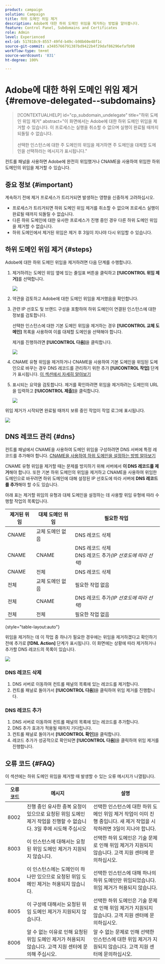 ```yaml
---
product: campaign
solution: Campaign
title: 하위 도메인 위임 제거
description: Adobe에 대한 하위 도메인 위임을 제거하는 방법을 알아봅니다.
feature: Control Panel, Subdomains and Certificates
role: Admin
level: Experienced
exl-id: 517818c9-8557-49fd-b49c-b98b60e48f1c
source-git-commit: a3485766791387bd9422b4f29daf86296efafb98
workflow-type: tm+mt
source-wordcount: '831'
ht-degree: 100%

---
```


# Adobe에 대한 하위 도메인 위임 제거 {#remove-delegated--subdomains}

>[!CONTEXTUALHELP]
>id="cp_subdomain_undelegate"
>title="하위 도메인 위임 제거"
>abstract="이 화면에서는 Adobe에 대한 하위 도메인 위임을 제거할 수 있습니다. 이 프로세스는 실행을 취소할 수 없으며 실행이 완료될 때까지 되돌릴 수 없습니다.<br><br>선택한 인스턴스에 대한 주 도메인의 위임을 제거하면 주 도메인을 대체할 도메인을 선택하라는 메시지가 표시됩니다."

컨트롤 패널을 사용하면 Adobe에 완전히 위임했거나 CNAME을 사용하여 위임한 하위 도메인의 위임을 제거할 수 있습니다.

## 중요 정보 {#important}

계속하기 전에 제거 프로세스가 트리거되면 발생하는 영향을 신중하게 고려하십시오.

* 프로세스가 트리거되면 하위 도메인 위임 제거를 취소할 수 없으며 프로세스 실행이 완료될 때까지 되돌릴 수 없습니다.
* 다른 하위 도메인에 대한 유사한 프로세스가 진행 중인 경우 다른 하위 도메인 위임을 제거할 수 없습니다.
* 하위 도메인에서 제거된 위임은 제거 후 3일이 지나야 다시 위임할 수 있습니다.

## 하위 도메인 위임 제거 {#steps}

Adobe에 대한 하위 도메인 위임을 제거하려면 다음 단계를 수행합니다.

1. 제거하려는 도메인 위임 옆에 있는 줄임표 버튼을 클릭하고 **[!UICONTROL 위임 제거]**&#x200B;를 선택합니다.

   ![](assets/undelegate-subdomain.png)

1. 약관을 검토하고 Adobe에 대한 도메인 위임을 제거했음을 확인합니다.

1. 관련 IP 선호도 및 브랜드 구성을 포함하여 하위 도메인이 연결된 인스턴스에 대한 정보를 검토합니다.

   선택한 인스턴스에 대한 기본 도메인 위임을 제거하는 경우 **[!UICONTROL 교체 도메인]** 목록을 사용하여 이를 대체할 도메인을 선택해야 합니다.

   제거를 진행하려면 **[!UICONTROL 다음]**&#x200B;을 클릭합니다.

   ![](assets/undelegate-subdomain-details.png)

1. CNAME 유형 위임을 제거하거나 CNAME을 사용하여 기본 도메인을 위임된 도메인으로 바꾸는 경우 DNS 레코드를 관리하기 위한 추가 **[!UICONTROL 작업]** 단계가 표시됩니다. [이 섹션에서 자세히 알아보기](#dns)

1. 표시되는 요약을 검토합니다. 제거를 확인하려면 위임을 제거하려는 도메인의 URL을 입력하고 **[!UICONTROL 제출]**&#x200B;을 클릭합니다.

   ![](assets/undelegate-submit.png)

위임 제거가 시작되면 완료될 때까지 보류 중인 작업이 작업 로그에 표시됩니다.

![](assets/undelegate-job.png)

## DNS 레코드 관리 {#dns}

컨트롤 패널에서 CNAME을 사용하여 도메인 위임을 구성하려면 DNS 서버에 특정 레코드를 추가해야 합니다. [CNAME을 사용하여 하위 도메인을 설정하는 방법 알아보기](setting-up-new-subdomain.md#use-cnames)

CNAME 유형 위임을 제거할 때는 문제를 방지하기 위해 서버에서 **이 DNS 레코드를 제거**&#x200B;해야 합니다. 또한 기본 하위 도메인의 위임을 제거하고 CNAME을 사용하여 위임한 도메인으로 바꾸려면 하위 도메인에 대해 설정된 IP 선호도에 따라 서버에 **DNS 레코드를 추가**&#x200B;해야 할 수도 있습니다. 

아래 표는 제거할 위임의 유형과 대체 도메인을 설정하는 데 사용할 위임 유형에 따라 수행할 작업의 목록입니다.

| 제거된 위임 | 대체 도메인 위임 | 필요한 작업 |
|  ---  |  ---  |  ---  |
| CNAME | 교체 도메인 없음 | DNS 레코드 삭제 |
| CNAME | CNAME | DNS 레코드 삭제<br/>DNS 레코드 추가&#x200B;*(IP 선호도에 따라 선택)* |
| CNAME | 전체 | DNS 레코드 삭제 |
| 전체 | 교체 도메인 없음 | 필요한 작업 없음 |
| 전체 | CNAME | DNS 레코드 추가&#x200B;*(IP 선호도에 따라 선택)* |
| 전체 | 전체 | 필요한 작업 없음 |

{style="table-layout:auto"}

위임을 제거하는 데 이 작업 중 하나가 필요한 경우에는 위임을 제거하겠다고 확인하기 전에 추가로 **[!DNL Action]** 단계가 표시됩니다. 이 화면에는 상황에 따라 제거하거나 추가할 DNS 레코드의 목록이 있습니다.

![](assets/action-step.png)

### DNS 레코드 삭제

1. DNS 서버로 이동하여 컨트롤 패널의 목록에 있는 레코드를 제거합니다.
1. 컨트롤 패널로 돌아가서 **[!UICONTROL 다음]**&#x200B;을 클릭하여 위임 제거를 진행합니다.

### DNS 레코드 추가

1. DNS 서버로 이동하여 컨트롤 패널의 목록에 있는 레코드를 추가합니다.
1. DNS 추가 효과가 적용될 때까지 기다립니다.
1. 컨트롤 패널로 돌아가서 **[!UICONTROL 확인]**&#x200B;을 클릭합니다.
1. 레코드 추가가 성공적으로 확인되면 **[!UICONTROL 다음]**&#x200B;을 클릭하여 위임 제거를 진행합니다.

## 오류 코드 {#FAQ}

이 섹션에는 하위 도메인 위임을 제거할 때 발생할 수 있는 오류 메시지가 나열됩니다.

| 오류 코드 | 메시지 | 설명 |
|  ---  |  ---  |  ---  |
| 8002 | 진행 중인 유사한 중복 요청이 있으므로 요청된 위임 도메인 제거 작업을 진행할 수 없습니다. 3일 후에 시도해 주십시오 | 선택한 인스턴스에 대한 하위 도메인 위임 제거 작업이 이미 진행 중입니다. 새 제거 작업을 시작하려면 3일이 지나야 합니다. |
| 8003 | 이 인스턴스에 대해서는 요청된 위임 도메인 제거가 지원되지 않습니다. | 선택한 하위 도메인은 기술 문제로 인해 위임 제거가 지원되지 않습니다. 고객 지원 센터에 문의하십시오. |
| 8004 | 이 인스턴스에는 도메인이 하나만 있으므로 요청된 위임 도메인 제거는 허용되지 않습니다. | 선택한 인스턴스에 대해 하나의 하위 도메인만 위임되었습니다. 위임 제거가 허용되지 않습니다. |
| 8005 | 이 구성에 대해서는 요청된 위임 도메인 제거가 지원되지 않습니다. | 선택한 하위 도메인은 기술 문제로 인해 위임 제거가 지원되지 않습니다. 고객 지원 센터에 문의하십시오. |
| 8006 | 알 수 없는 이유로 인해 요청된 위임 도메인 제거가 허용되지 않습니다. 고객 지원 센터에 문의해 주십시오. | 알 수 없는 문제로 인해 선택한 인스턴스에 대한 위임 제거가 지원되지 않습니다. 고객 지원 센터에 문의하십시오. |
